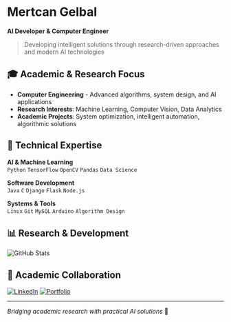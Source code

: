 # Mertcan Gelbal
**AI Developer & Computer Engineer**

> Developing intelligent solutions through research-driven approaches and modern AI technologies

## 🎓 Academic & Research Focus
- **Computer Engineering** - Advanced algorithms, system design, and AI applications
- **Research Interests**: Machine Learning, Computer Vision, Data Analytics
- **Academic Projects**: System optimization, intelligent automation, algorithmic solutions

## 🔬 Technical Expertise
**AI & Machine Learning**  
`Python` `TensorFlow` `OpenCV` `Pandas` `Data Science`

**Software Development**  
`Java` `C` `Django` `Flask` `Node.js`

**Systems & Tools**  
`Linux` `Git` `MySQL` `Arduino` `Algorithm Design`

## 📊 Research & Development
![GitHub Stats](https://github-readme-stats.vercel.app/api?username=mertcan-gelbal&show_icons=true&theme=minimal&hide_border=true&count_private=true)

## 🤝 Academic Collaboration
[![LinkedIn](https://img.shields.io/badge/LinkedIn-0077B5?style=flat&logo=linkedin&logoColor=white)](https://linkedin.com/in/mertcangelbal)
[![Portfolio](https://img.shields.io/badge/Portfolio-000000?style=flat&logo=vercel&logoColor=white)](https://mertcangelbal.com)

---
*Bridging academic research with practical AI solutions* 🚀
